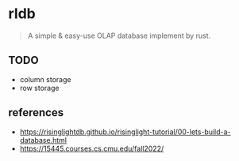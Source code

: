 # rldb

> A simple & easy-use OLAP database implement by rust.

## TODO

- column storage
- row storage

## references

- https://risinglightdb.github.io/risinglight-tutorial/00-lets-build-a-database.html
- https://15445.courses.cs.cmu.edu/fall2022/
